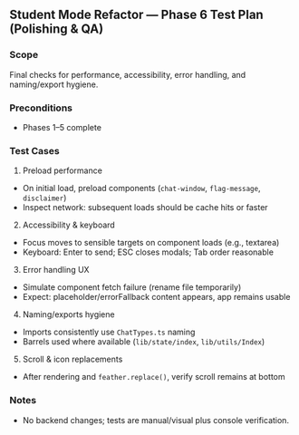 ## Student Mode Refactor — Phase 6 Test Plan (Polishing & QA)

### Scope
Final checks for performance, accessibility, error handling, and naming/export hygiene.

### Preconditions
- Phases 1–5 complete

### Test Cases

1) Preload performance
- On initial load, preload components (`chat-window`, `flag-message`, `disclaimer`)
- Inspect network: subsequent loads should be cache hits or faster

2) Accessibility & keyboard
- Focus moves to sensible targets on component loads (e.g., textarea)
- Keyboard: Enter to send; ESC closes modals; Tab order reasonable

3) Error handling UX
- Simulate component fetch failure (rename file temporarily)
- Expect: placeholder/errorFallback content appears, app remains usable

4) Naming/exports hygiene
- Imports consistently use `ChatTypes.ts` naming
- Barrels used where available (`lib/state/index`, `lib/utils/Index`)

5) Scroll & icon replacements
- After rendering and `feather.replace()`, verify scroll remains at bottom

### Notes
- No backend changes; tests are manual/visual plus console verification.


